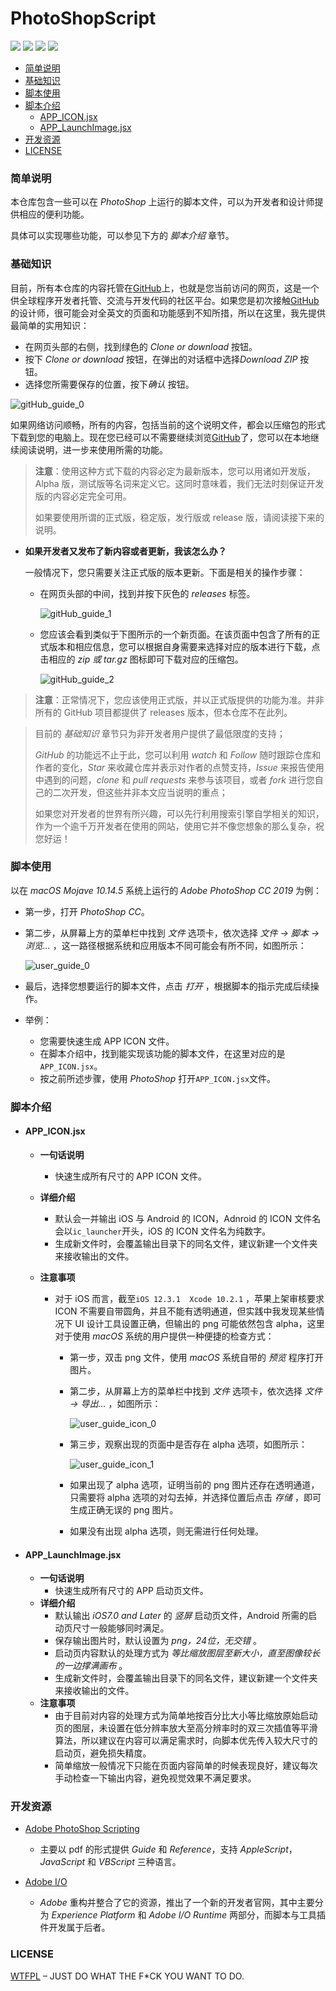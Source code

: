 # PhotoShopScript

![](<https://img.shields.io/badge/license-WTFPL-lightgrey.svg>) ![](<https://img.shields.io/badge/environment-PhotoShop-blue.svg>) ![](<https://img.shields.io/badge/program-JavaScript-brightgreen.svg>) ![](<https://img.shields.io/badge/version-1.0.0-brightgreen.svg>)

* [简单说明](#简单说明)
* [基础知识](#基础知识)
* [脚本使用](#脚本使用)
* [脚本介绍](#脚本介绍)
  * [APP_ICON.jsx](#app_iconjsx)
  * [APP_LaunchImage.jsx](#app_launchimagejsx)
* [开发资源](#开发资源)
* [LICENSE](#LICENSE)

### 简单说明

本仓库包含一些可以在 *PhotoShop* 上运行的脚本文件，可以为开发者和设计师提供相应的便利功能。

具体可以实现哪些功能，可以参见下方的 *脚本介绍* 章节。

### 基础知识

目前，所有本仓库的内容托管在[GitHub](https://github.com/)上，也就是您当前访问的网页，这是一个供全球程序开发者托管、交流与开发代码的社区平台。如果您是初次接触[GitHub](https://github.com/)的设计师，很可能会对全英文的页面和功能感到不知所措，所以在这里，我先提供最简单的实用知识：

* 在网页头部的右侧，找到绿色的 *Clone or download* 按钮。
* 按下 *Clone or download* 按钮，在弹出的对话框中选择*Download ZIP* 按钮。
* 选择您所需要保存的位置，按下*确认* 按钮。

![gitHub_guide_0](./GuideSources/gitHub_guide_0.jpg)

如果网络访问顺畅，所有的内容，包括当前的这个说明文件，都会以压缩包的形式下载到您的电脑上。现在您已经可以不需要继续浏览[GitHub](https://github.com/)了，您可以在本地继续阅读说明，进一步来使用所需的功能。

> **注意**：使用这种方式下载的内容必定为最新版本，您可以用诸如开发版，Alpha 版，测试版等名词来定义它。这同时意味着，我们无法时刻保证开发版的内容必定完全可用。
>
> 如果要使用所谓的正式版，稳定版，发行版或 release 版，请阅读接下来的说明。

* **如果开发者又发布了新内容或者更新，我该怎么办？**

  一般情况下，您只需要关注正式版的版本更新。下面是相关的操作步骤：

  * 在网页头部的中间，找到并按下灰色的 *releases* 标签。

    ![gitHub_guide_1](./GuideSources/gitHub_guide_1.jpg)

  * 您应该会看到类似于下图所示的一个新页面。在该页面中包含了所有的正式版本和相应信息，您可以根据自身需要来选择对应的版本进行下载，点击相应的 *zip 或 tar.gz* 图标即可下载对应的压缩包。

    ![gitHub_guide_2](./GuideSources/gitHub_guide_2.jpg)

> **注意**：正常情况下，您应该使用正式版，并以正式版提供的功能为准。并非所有的 GitHub 项目都提供了 releases 版本，但本仓库不在此列。

> 目前的 *基础知识* 章节只为非开发者用户提供了最低限度的支持；
>
> *GitHub* 的功能远不止于此，您可以利用 *watch* 和 *Follow* 随时跟踪仓库和作者的变化，*Star* 来收藏仓库并表示对作者的点赞支持，*Issue* 来报告使用中遇到的问题，*clone* 和 *pull requests* 来参与该项目，或者 *fork* 进行您自己的二次开发，但这些并非本文应当说明的重点；
>
> 如果您对开发者的世界有所兴趣，可以先行利用搜索引擎自学相关的知识，作为一个逾千万开发者在使用的网站，使用它并不像您想象的那么复杂，祝您好运！

### 脚本使用

以在 *macOS Mojave 10.14.5* 系统上运行的 *Adobe PhotoShop CC 2019* 为例：

* 第一步，打开 *PhotoShop CC*。

* 第二步，从屏幕上方的菜单栏中找到 *文件* 选项卡，依次选择 *文件 -> 脚本 -> 浏览...* ，这一路径根据系统和应用版本不同可能会有所不同，如图所示：

  ![user_guide_0](./GuideSources/user_guide_0.jpg)

* 最后，选择您想要运行的脚本文件，点击 *打开* ，根据脚本的指示完成后续操作。

* 举例：

  * 您需要快速生成 APP ICON 文件。
  * 在脚本介绍中，找到能实现该功能的脚本文件，在这里对应的是``APP_ICON.jsx``。
  * 按之前所述步骤，使用 *PhotoShop* 打开``APP_ICON.jsx``文件。

### 脚本介绍

* #### APP_ICON.jsx

  * **一句话说明**  

    * 快速生成所有尺寸的 APP ICON 文件。

  * **详细介绍**

    * 默认会一并输出 iOS 与 Android 的 ICON，Adnroid 的 ICON 文件名会以``ic_launcher``开头，iOS 的 ICON 文件名为纯数字。
    * 生成新文件时，会覆盖输出目录下的同名文件，建议新建一个文件夹来接收输出的文件。

  * **注意事项**

    * 对于 iOS 而言，截至``iOS 12.3.1  Xcode 10.2.1`` ，苹果上架审核要求 ICON 不需要自带圆角，并且不能有透明通道，但实践中我发现某些情况下 UI 设计工具设置正确，但输出的 png 可能依然包含 alpha，这里对于使用 *macOS* 系统的用户提供一种便捷的检查方式：

      * 第一步，双击 png 文件，使用 *macOS* 系统自带的 *预览* 程序打开图片。

      * 第二步，从屏幕上方的菜单栏中找到 *文件* 选项卡，依次选择 *文件 -> 导出...* ，如图所示：

        ![user_guide_icon_0](./GuideSources/user_guide_icon_0.jpg)

      * 第三步，观察出现的页面中是否存在 alpha 选项，如图所示：

        ![user_guide_icon_1](./GuideSources/user_guide_icon_1.jpg)

      * 如果出现了 alpha 选项，证明当前的 png 图片还存在透明通道，只需要将 alpha 选项的对勾去掉，并选择位置后点击 *存储* ，即可生成正确无误的 png 图片。

      * 如果没有出现 alpha 选项，则无需进行任何处理。

* #### APP_LaunchImage.jsx

  * **一句话说明**
    * 快速生成所有尺寸的 APP 启动页文件。
  * **详细介绍**
    * 默认输出 *iOS7.0 and Later* 的 *竖屏* 启动页文件，Android 所需的启动页尺寸一般能够同时满足。
    * 保存输出图片时，默认设置为 *png，24位，无交错* 。
    * 启动页内容默认的处理方式为 *等比缩放图层至新大小，直至图像较长的一边撑满画布* 。
    * 生成新文件时，会覆盖输出目录下的同名文件，建议新建一个文件夹来接收输出的文件。
  * **注意事项**
    * 由于目前对内容的处理方式为简单地按百分比大小等比缩放原始启动页的图层，未设置在低分辨率放大至高分辨率时的双三次插值等平滑算法，所以建议在内容可以满足需求时，向脚本优先传入较大尺寸的启动页，避免损失精度。
    * 简单缩放一般情况下只能在页面内容简单的时候表现良好，建议每次手动检查一下输出内容，避免视觉效果不满足要求。

### 开发资源

* [Adobe PhotoShop Scripting](https://www.adobe.com/devnet/photoshop/scripting.html)
  * 主要以 pdf 的形式提供 *Guide* 和 *Reference*，支持 *AppleScript*，*JavaScript* 和 *VBScript* 三种语言。

* [Adobe I/O](<https://www.adobe.io/>)
  * *Adobe* 重构并整合了它的资源，推出了一个新的开发者官网，其中主要分为 *Experience Platform* 和 *Adobe I/O Runtime* 两部分，而脚本与工具插件开发属于后者。

### LICENSE

[WTFPL](<http://www.wtfpl.net/about/>) – JUST DO WHAT THE F*CK YOU WANT TO DO.

